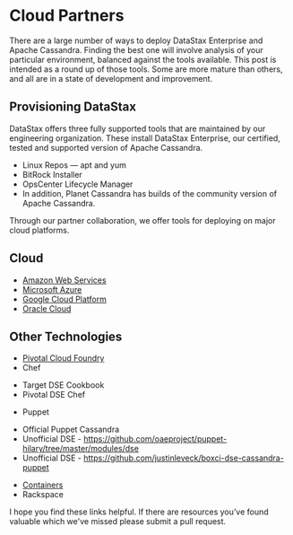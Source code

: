 # Cloud Partners

There are a large number of ways to deploy DataStax Enterprise and Apache Cassandra.  Finding the best one will involve analysis of your particular environment, balanced against the tools available.  This post is intended as a round up of those tools.  Some are more mature than others, and all are in a state of development and improvement.

## Provisioning DataStax

DataStax offers three fully supported tools that are maintained by our engineering organization.  These install DataStax Enterprise, our certified, tested and supported version of Apache Cassandra.

* Linux Repos — apt and yum
* BitRock Installer
* OpsCenter Lifecycle Manager
* In addition, Planet Cassandra has builds of the community version of Apache Cassandra.

Through our partner collaboration, we offer tools for deploying on major cloud platforms.  

## Cloud
* [Amazon Web Services](Amazon%20Web%20Services.md)
* [Microsoft Azure](Microsoft%20Azure.md)
* [Google Cloud Platform](Google%20Cloud%20Platform.md)
* [Oracle Cloud](Oracle%20Cloud.md)

## Other Technologies
* [Pivotal Cloud Foundry](Pivotal%20Cloud%20Foundry.md)
* Chef
- Target DSE Cookbook
- Pivotal DSE Chef
* Puppet
- Official Puppet Cassandra
- Unofficial DSE - https://github.com/oaeproject/puppet-hilary/tree/master/modules/dse
- Unofficial DSE - https://github.com/justinleveck/boxci-dse-cassandra-puppet
* [Containers](Containers.md)
* Rackspace

I hope you find these links helpful.  If there are resources you’ve found valuable which we've missed please submit a pull request.
